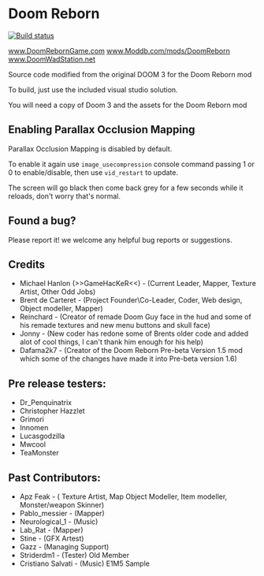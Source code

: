 # Doom Reborn

[![Build status](https://ci.appveyor.com/api/projects/status/38a8wp5wydp6f437?svg=true)](https://ci.appveyor.com/project/JonnyPtn/doomrebornsource-n08hm)

www.DoomRebornGame.com
www.Moddb.com/mods/DoomReborn
www.DoomWadStation.net 

Source code modified from the original DOOM 3 for the Doom Reborn mod

To build, just use the included visual studio solution.

You will need a copy of Doom 3 and the assets for the Doom Reborn mod

## Enabling Parallax Occlusion Mapping

Parallax Occlusion Mapping is disabled by default.

To enable it again use `image_usecompression` console command passing 1 or 0 to enable/disable, 
then use  `vid_restart` to update.

The screen will go black then come back grey for a few seconds while it reloads, don't worry that's normal.

## Found a bug?
Please report it! we welcome any helpful bug reports or suggestions.

## Credits

- Michael Hanlon (>>GameHacKeR<<) - (Current Leader, Mapper, Texture Artist, Other Odd Jobs)
- Brent de Carteret - (Project Founder\Co-Leader, Coder, Web design, Object modeller, Mapper)
- Reinchard - (Creator of remade Doom Guy face in the hud and some of his remade textures and new menu buttons and skull face)
- Jonny - (New coder has redone some of Brents older code and added alot of cool things, I can't thank him enough for his help)  
- Dafama2k7 - (Creator of the Doom Reborn Pre-beta Version 1.5 mod which some of the changes have made it into Pre-beta version 1.6)  

## Pre release testers:
- Dr_Penquinatrix
- Christopher Hazzlet
- Grimori
- Innomen
- Lucasgodzilla
- Mwcool
- TeaMonster

## Past Contributors:
- Apz Feak - ( Texture Artist, Map Object Modeller, Item modeller, Monster/weapon Skinner)
- Pablo_messier - (Mapper)
- Neurological_1 - (Music)
- Lab_Rat - (Mapper)
- Stine - (GFX Artest)
- Gazz - (Managing Support)
- Striderdm1  - (Tester) Old Member
- Cristiano Salvati - (Music) E1M5 Sample
